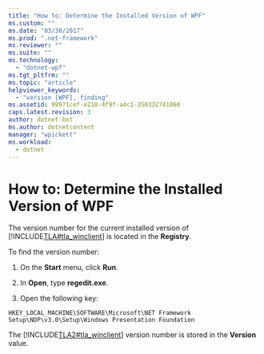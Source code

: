 ```yaml
---
title: "How to: Determine the Installed Version of WPF"
ms.custom: ""
ms.date: "03/30/2017"
ms.prod: ".net-framework"
ms.reviewer: ""
ms.suite: ""
ms.technology: 
  - "dotnet-wpf"
ms.tgt_pltfrm: ""
ms.topic: "article"
helpviewer_keywords: 
  - "version [WPF], finding"
ms.assetid: 99971cef-e218-4f9f-a4c1-350332741860
caps.latest.revision: 3
author: dotnet-bot
ms.author: dotnetcontent
manager: "wpickett"
ms.workload: 
  - dotnet
---
```

# How to: Determine the Installed Version of WPF
The version number for the current installed version of [!INCLUDE[TLA#tla_winclient](../../../../includes/tlasharptla-winclient-md.md)] is located in the **Registry**.  
  
 To find the version number:  
  
1.  On the **Start** menu, click **Run**.  
  
2.  In **Open**, type **regedit.exe**.  
  
3.  Open the following key:  
  
 `HKEY_LOCAL_MACHINE\SOFTWARE\Microsoft\NET Framework Setup\NDP\v3.0\Setup\Windows Presentation Foundation`  
  
 The [!INCLUDE[TLA2#tla_winclient](../../../../includes/tla2sharptla-winclient-md.md)] version number is stored in the **Version** value.

